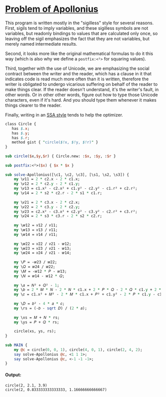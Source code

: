 [1]: https://rosettacode.org/wiki/Problem_of_Apollonius

# [Problem of Apollonius][1]

This program is written mostly in the "sigilless" style for several reasons. First, sigils tend to imply variables, and these sigilless symbols are not variables, but readonly bindings to values that are calculated only once, so leaving off the sigil emphasizes the fact that they are not variables, but merely named intermediate results.



Second, it looks more like the original mathematical formulas to do it this way (which is also why we define a `postfix:<²>` for squaring values).



Third, together with the use of Unicode, we are emphasizing the social contract between the writer and the reader, which has a clause in it that indicates code is read much more often than it is written, therefore the writer is obligated to undergo vicarious suffering on behalf of the reader to make things clear. If the reader doesn't understand, it's the writer's fault, in other words. Or in other other words, figure out how to type those Unicode characters, even if it's hard. And you should type them whenever it makes things clearer to the reader.



Finally, writing in an [SSA style](https://en.wikipedia.org/wiki/Static_single_assignment_form) tends to help the optimizer.

```perl
class Circle {
   has $.x;
   has $.y;
   has $.r;
   method gist { "circle($!x, $!y, $!r)" }
}
 
sub circle($x,$y,$r) { Circle.new: :$x, :$y, :$r }
 
sub postfix:<²>($x) { $x * $x }
 
sub solve-Apollonius([\c1, \c2, \c3], [\s1, \s2, \s3]) {
    my \𝑣11 = 2 * c2.x - 2 * c1.x;
    my \𝑣12 = 2 * c2.y - 2 * c1.y;
    my \𝑣13 = c1.x² - c2.x² + c1.y² - c2.y² - c1.r² + c2.r²;
    my \𝑣14 = 2 * s2 * c2.r - 2 * s1 * c1.r;
 
    my \𝑣21 = 2 * c3.x - 2 * c2.x;
    my \𝑣22 = 2 * c3.y - 2 * c2.y;
    my \𝑣23 = c2.x² - c3.x² + c2.y² - c3.y² - c2.r² + c3.r²;
    my \𝑣24 = 2 * s3 * c3.r - 2 * s2 * c2.r;
 
    my \𝑤12 = 𝑣12 / 𝑣11;
    my \𝑤13 = 𝑣13 / 𝑣11;
    my \𝑤14 = 𝑣14 / 𝑣11;
 
    my \𝑤22 = 𝑣22 / 𝑣21 - 𝑤12;
    my \𝑤23 = 𝑣23 / 𝑣21 - 𝑤13;
    my \𝑤24 = 𝑣24 / 𝑣21 - 𝑤14;
 
    my \𝑃 = -𝑤23 / 𝑤22;
    my \𝑄 = 𝑤24 / 𝑤22;
    my \𝑀 = -𝑤12 * 𝑃 - 𝑤13;
    my \𝑁 = 𝑤14 - 𝑤12 * 𝑄;
 
    my \𝑎 = 𝑁² + 𝑄² - 1;
    my \𝑏 = 2 * 𝑀 * 𝑁 - 2 * 𝑁 * c1.x + 2 * 𝑃 * 𝑄 - 2 * 𝑄 * c1.y + 2 * s1 * c1.r;
    my \𝑐 = c1.x² + 𝑀² - 2 * 𝑀 * c1.x + 𝑃² + c1.y² - 2 * 𝑃 * c1.y - c1.r²;
 
    my \𝐷 = 𝑏² - 4 * 𝑎 * 𝑐;
    my \rs = (-𝑏 - sqrt 𝐷) / (2 * 𝑎);
 
    my \xs = 𝑀 + 𝑁 * rs;
    my \ys = 𝑃 + 𝑄 * rs;
 
    circle(xs, ys, rs);
}
 
sub MAIN {
    my @c = circle(0, 0, 1), circle(4, 0, 1), circle(2, 4, 2);
    say solve-Apollonius @c, <1 1 1>;
    say solve-Apollonius @c, <-1 -1 -1>;
}
```

#### Output:
```
circle(2, 2.1, 3.9)
circle(2, 0.833333333333333, 1.16666666666667)
```